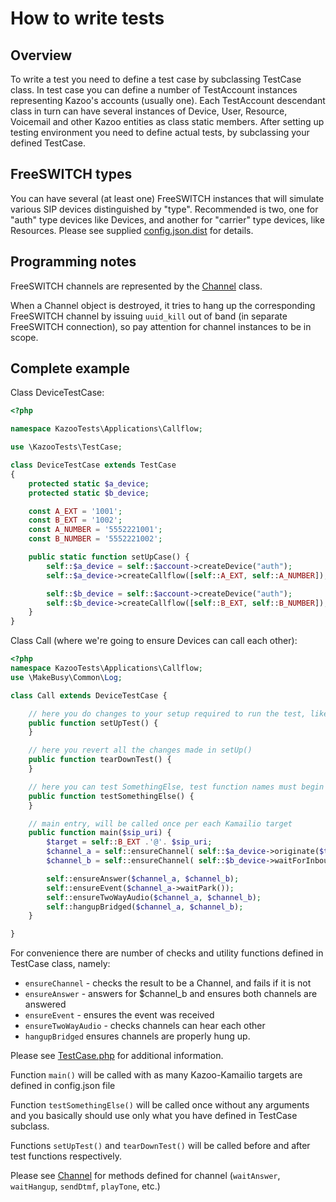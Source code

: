 # How to write tests

## Overview

To write a test you need to define a test case by subclassing TestCase class. In test case you can define a number of
TestAccount instances representing Kazoo's accounts (usually one).
Each TestAccount descendant class in turn can have several instances of Device, User, Resource, Voicemail and other Kazoo entities as class
static members. After setting up testing environment you need to define actual tests, by subclassing your defined TestCase.

## FreeSWITCH types

You can have several (at least one) FreeSWITCH instances that will simulate various SIP devices distinguished by "type".
Recommended is two, one for "auth" type devices like Devices, and another for "carrier" type devices, like Resources.
Please see supplied [config.json.dist](../etc/config.json.dist) for details.

## Programming notes

FreeSWITCH channels are represented by the [Channel](../src/MakeBusy/FreeSWITCH/Channels/Channel.php) class.

When a Channel object is destroyed, it tries to hang up the corresponding FreeSWITCH channel by issuing `uuid_kill` out of band (in separate FreeSWITCH connection), so pay attention for channel instances to be in scope.

## Complete example

Class DeviceTestCase:

```PHP
<?php

namespace KazooTests\Applications\Callflow;

use \KazooTests\TestCase;

class DeviceTestCase extends TestCase
{
    protected static $a_device;
    protected static $b_device;

    const A_EXT = '1001';
    const B_EXT = '1002';
    const A_NUMBER = '5552221001';
    const B_NUMBER = '5552221002';

    public static function setUpCase() {
        self::$a_device = self::$account->createDevice("auth");
        self::$a_device->createCallflow([self::A_EXT, self::A_NUMBER]);

        self::$b_device = self::$account->createDevice("auth");
        self::$b_device->createCallflow([self::B_EXT, self::B_NUMBER]);
    }
}
```

Class Call (where we're going to ensure Devices can call each other):

```PHP
<?php
namespace KazooTests\Applications\Callflow;
use \MakeBusy\Common\Log;

class Call extends DeviceTestCase {

    // here you do changes to your setup required to run the test, like updating Kazoo's Device properties
    public function setUpTest() {
    }

    // here you revert all the changes made in setUp()
    public function tearDownTest() {
    }

    // here you can test SomethingElse, test function names must begin with test prefix
    public function testSomethingElse() {
    }

    // main entry, will be called once per each Kamailio target
    public function main($sip_uri) {
        $target = self::B_EXT .'@'. $sip_uri;
        $channel_a = self::ensureChannel( self::$a_device->originate($target) );
        $channel_b = self::ensureChannel( self::$b_device->waitForInbound() );

        self::ensureAnswer($channel_a, $channel_b);
        self::ensureEvent($channel_a->waitPark());
        self::ensureTwoWayAudio($channel_a, $channel_b);
        self::hangupBridged($channel_a, $channel_b);
    }

}
```

For convenience there are number of checks and utility functions defined in TestCase class, namely:

* `ensureChannel` - checks the result to be a Channel, and fails if it is not
* `ensureAnswer` - answers for $channel_b and ensures both channels are answered
* `ensureEvent` - ensures the event was received
* `ensureTwoWayAudio` - checks channels can hear each other
* `hangupBridged` ensures channels are properly hung up.

Please see [TestCase.php](../tests/KazooTests/TestCase.php) for additional information.

Function `main()` will be called with as many Kazoo-Kamailio targets are defined in config.json file

Function `testSomethingElse()` will be called once without any arguments and you basically should use only what you have defined in TestCase subclass.

Functions `setUpTest()` and `tearDownTest()` will be called before and after test functions respectively.

Please see [Channel](../src/MakeBusy/FreeSWITCH/Channels/Channel.php) for methods defined for channel (`waitAnswer`, `waitHangup`, `sendDtmf`, `playTone`, etc.)
